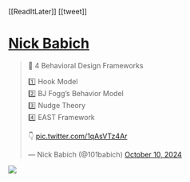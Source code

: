 [[ReadItLater]] [[tweet]]

# [Nick Babich](https://twitter.com/101babich/status/1844328832402325769)

> 💎 4 Behavioral Design Frameworks  
>   
> 1️⃣ Hook Model  
> 2️⃣ BJ Fogg’s Behavior Model  
> 3️⃣ Nudge Theory  
> 4️⃣ EAST Framework  
>   
> 👇 [pic.twitter.com/1qAsVTz4Ar](https://t.co/1qAsVTz4Ar)
> 
> — Nick Babich (@101babich) [October 10, 2024](https://twitter.com/101babich/status/1844328832402325769?ref_src=twsrc%5Etfw)


![](https://i.imgur.com/hYRAwgp.png)
